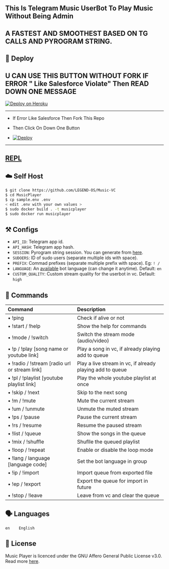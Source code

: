 ## This Is Telegram Music UserBot To Play Music Without Being Admin

## A FASTEST AND SMOOTHEST BASED ON TG CALLS AND PYROGRAM STRING.

## 🚀 <a name="deploy"></a>Deploy

## U CAN USE THIS BUTTON WITHOUT FORK IF ERROR " Like Salesforce Violate" Then READ DOWN ONE MESSAGE 

[![Deploy on Heroku](https://www.herokucdn.com/deploy/button.svg)](https://heroku.com/deploy?template=https://github.com/anujdixitis/Music-VC)

------------

- If Error Like Salesforce Then Fork This Repo

- Then Click On Down One Button 

- [![Deploy](https://telegra.ph/file/1ded5ead2f8cc5828897a.jpg)](https://heroku.com/deploy/)


-------------

## [REPL](https://t.me/LEGEND_STRINGSESSIONBOT)
## ☁️ <a name="self_host"></a>Self Host

```bash
$ git clone https://github.com/LEGEND-OS/Music-VC
$ cd MusicPlayer
$ cp sample.env .env
< edit .env with your own values >
$ sudo docker build . -t musicplayer
$ sudo docker run musicplayer
```

## ⚒ <a name="configs"></a>Configs

- `API_ID`: Telegram app id.
- `API_HASH`: Telegram app hash.
- `SESSION`: Pyrogram string session. You can generate from [here](https://replit.com/@AsmSafone/genStr).
- `SUDOERS`: ID of sudo users (separate multiple ids with space).
- `PREFIX`: Commad prefixes (separate multiple prefix with space). Eg: `! /`
- `LANGUAGE`: An [available](#languages) bot language (can change it anytime). Default: `en`
- `CUSTOM_QUALITY`: Custom stream quality for the userbot in vc. Default: `high`

## 📄 <a name="commands"></a>Commands

Command | Description
:--- | :---
• !ping | Check if alive or not
• !start / !help | Show the help for commands
• !mode / !switch | Switch the stream mode (audio/video)
• !p / !play [song name or youtube link] | Play a song in vc, if already playing add to queue
• !radio / !stream [radio url or stream link] | Play a live stream in vc, if already playing add to queue
• !pl / !playlist [youtube playlist link] | Play the whole youtube playlist at once
• !skip / !next | Skip to the next song
• !m / !mute | Mute the current stream
• !um / !unmute | Unmute the muted stream
• !ps / !pause | Pause the current stream
• !rs / !resume | Resume the paused stream
• !list / !queue | Show the songs in the queue
• !mix / !shuffle | Shuflle the queued playlist
• !loop / !repeat | Enable or disable the loop mode
• !lang / language [language code] | Set the bot language in group
• !ip / !import | Import queue from exported file
• !ep / !export | Export the queue for import in future
• !stop / !leave | Leave from vc and clear the queue

## 🗣 <a name="languages"></a>Languages

```text
en    English
```

## 📃 <a name="license"></a>License

Music Player is licenced under the GNU Affero General Public License v3.0.
Read more [here](./LICENSE).

